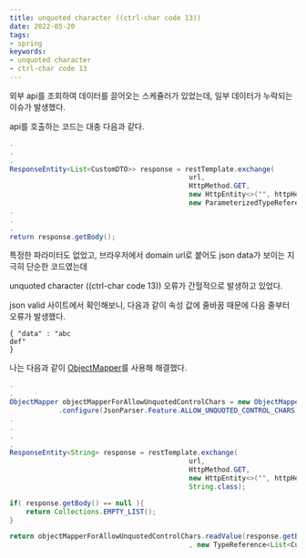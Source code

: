 ```yaml
---
title: unquoted character ((ctrl-char code 13))
date: 2022-05-20
tags:
- spring
keywords:
- unquoted character
- ctrl-char code 13
---
```


외부 api를 조회하여 데이터를 끌어오는 스케쥴러가 있었는데, 일부 데이터가 누락되는 이슈가 발생했다.

api를 호출하는 코드는 대충 다음과 같다.

```Java
.
.
.
ResponseEntity<List<CustomDTO>> response = restTemplate.exchange(
                                            url,
                                            HttpMethod.GET,
                                            new HttpEntity<>("", httpHeaders),
                                            new ParameterizedTypeReference<List<CustomDTO>>() {});
.
.
.
return response.getBody();                             
```
특정한 파라미터도 없었고, 브라우저에서 domain url로 붙어도 json data가 보이는 지극히 단순한 코드였는데 

unquoted character ((ctrl-char code 13)) 오류가 간헐적으로 발생하고 있었다.
   
json valid 사이트에서 확인해보니, 다음과 같이 속성 값에 줄바꿈 때문에 다음 줄부터 오류가 발생했다.

```text
{ "data" : "abc
def"
}
```

나는 다음과 같이 [ObjectMapper](https://www.baeldung.com/spring-boot-customize-jackson-objectmapper)를 사용해 해결했다.

```Java
.
.
ObjectMapper objectMapperForAllowUnquotedControlChars = new ObjectMapper()
            .configure(JsonParser.Feature.ALLOW_UNQUOTED_CONTROL_CHARS, true);
.
.
.
.
ResponseEntity<String> response = restTemplate.exchange(
                                            url,
                                            HttpMethod.GET,
                                            new HttpEntity<>("", httpHeaders),
                                            String.class);

if( response.getBody() == null ){
    return Collections.EMPTY_LIST();
}

return objectMapperForAllowUnquotedControlChars.readValue(response.getBody()
                                            , new TypeReference<List<CustomDTO>>(){});
```
